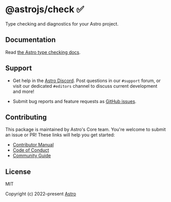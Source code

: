 # @astrojs/check ✅

Type checking and diagnostics for your Astro project.

## Documentation

Read [the Astro type checking docs][docs].

## Support

- Get help in the [Astro Discord][discord]. Post questions in our `#support` forum, or visit our dedicated `#editors` channel to discuss current development and more!

- Submit bug reports and feature requests as [GitHub issues][issues].

## Contributing

This package is maintained by Astro's Core team. You're welcome to submit an issue or PR! These links will help you get started:

- [Contributor Manual][contributing]
- [Code of Conduct][coc]
- [Community Guide][community]

## License

MIT

Copyright (c) 2022–present [Astro][astro]

[astro]: https://astro.build/
[docs]: https://docs.astro.build/en/guides/typescript/#type-checking
[contributing]: https://github.com/withastro/language-tools/blob/main/CONTRIBUTING.md
[coc]: https://github.com/withastro/.github/blob/main/CODE_OF_CONDUCT.md
[community]: https://github.com/withastro/.github/blob/main/COMMUNITY_GUIDE.md
[discord]: https://astro.build/chat/
[issues]: https://github.com/withastro/language-tools/issues
[astro-integration]: https://docs.astro.build/en/guides/integrations-guide/
